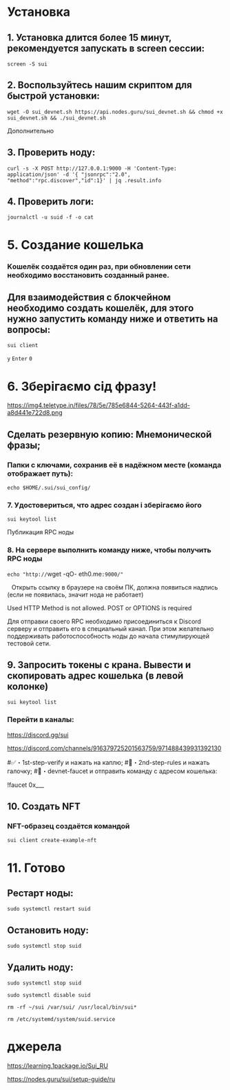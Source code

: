# Установка

## 1. Установка длится более 15 минут, рекомендуется запускать в screen сессии:
 
`screen -S sui`

## 2. Воспользуйтесь нашим скриптом для быстрой установки:

`wget -O sui_devnet.sh https://api.nodes.guru/sui_devnet.sh && chmod +x sui_devnet.sh && ./sui_devnet.sh`

Дополнительно

## 3. Проверить ноду:

`curl -s -X POST http://127.0.0.1:9000 -H 'Content-Type: application/json' -d '{ "jsonrpc":"2.0", "method":"rpc.discover","id":1}' | jq .result.info`

## 4. Проверить логи:

`journalctl -u suid -f -o cat`

# 5. Создание кошелька

### Kошелёк создаётся один раз, при обновлении сети необходимо восстановить созданный ранее.

## Для взаимодействия с блокчейном необходимо создать кошелёк, для этого нужно запустить команду ниже и ответить на вопросы:

`sui client`

`y`
`Enter`
`0`

# 6. Зберігаємо сід фразу!

https://img4.teletype.in/files/78/5e/785e6844-5264-443f-a1dd-a8d441e722d8.png


## Сделать резервную копию: Мнемонической фразы;

### Папки с ключами, сохранив её в надёжном месте (команда отображает путь):

`echo $HOME/.sui/sui_config/`

### 7. Удостовериться, что адрес создан і зберігаємо його

`sui keytool list`

Публикация RPC ноды

### 8. На сервере выполнить команду ниже, чтобы получить RPC ноды

`echo "http://`wget -qO- eth0.me`:9000/"`

⠀Открыть ссылку в браузере на своём ПК, должна появиться надпись (если не появилась, значит нода не работает)

Used HTTP Method is not allowed. POST or OPTIONS is required

Для отправки своего RPC необходимо присоединиться к Discord серверу и отправить его в специальный канал. При этом желательно поддерживать работоспособность ноды до начала стимулирующей тестовой сети.

## 9. Запросить токены с крана. Вывести и скопировать адрес кошелька (в левой колонке)

`sui keytool list`

### Перейти в каналы:

https://discord.gg/sui

https://discord.com/channels/916379725201563759/971488439931392130

#✅・1st-step-verify и нажать на каплю;
#📕・2nd-step-rules и нажать галочку;
#🚰・devnet-faucet и отправить команду с адресом кошелька:

!faucet 0x___

## 10. Создать NFT
### NFT-образец создаётся командой

`sui client create-example-nft`

# 11. Готово

## Рестарт ноды:

`sudo systemctl restart suid`

## Остановить ноду:

`sudo systemctl stop suid`

## Удалить ноду:

`sudo systemctl stop suid`

`sudo systemctl disable suid`

`rm -rf ~/sui /var/sui/ /usr/local/bin/sui*`

`rm /etc/systemd/system/suid.service`

# джерела 

https://learning.1package.io/Sui_RU

https://nodes.guru/sui/setup-guide/ru
